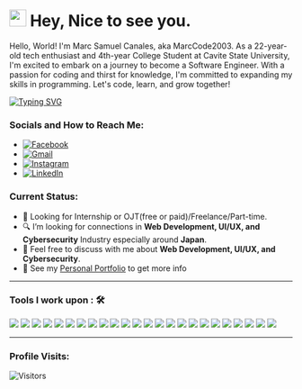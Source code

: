 
<h1><img src="https://emojis.slackmojis.com/emojis/images/1531849430/4246/blob-sunglasses.gif?1531849430" width="30"/> Hey, Nice to see you.</h1>

Hello, World! I'm Marc Samuel Canales, aka MarcCode2003. As a 22-year-old tech enthusiast and 4th-year College Student at Cavite State University, I'm excited to embark on a journey to become a Software Engineer. With a passion for coding and thirst for knowledge, I'm committed to expanding my skills in programming. Let's code, learn, and grow together!

[![Typing SVG](https://readme-typing-svg.herokuapp.com?color=%2349F707&lines=I'm+Marc+Samuel+Canales,+22+yo.;Front-end+Web+Developer;Back-end+Web+Developer;UI/UX+Designer+Beginner;Penetration+Tester;Quality+Assurance+Beginner)](https://git.io/typing-svg)

### Socials and How to Reach Me:
- [![Facebook](https://img.shields.io/badge/Facebook-Marc%20Samuel%20Canales-1877F2?style=for-the-badge&logo=facebook&logoColor=white)](https://www.facebook.com/maaku0223)
- [![Gmail](https://img.shields.io/badge/Gmail-marcsamuelcanales.26%40gmail.com-%23EA4335.svg?style=for-the-badge&logo=Gmail&logoColor=white)](mailto:marcsamuelcanales.26@gmail.com)
- [![Instagram](https://img.shields.io/badge/Instagram-maaku0223-E4405F?style=for-the-badge&logo=instagram&logoColor=white)](https://www.instagram.com/maaku0223/)
- [![LinkedIn](https://img.shields.io/badge/LinkedIn-Marc%20Samuel%20Canales-0077B5?style=for-the-badge&logo=linkedin&logoColor=white)](https://www.linkedin.com/in/marc-samuel-canales-b87944317/)

### Current Status:

- 💼 Looking for Internship or OJT(free or paid)/Freelance/Part-time.
- 🔍 I’m looking for connections in <strong>Web Development, UI/UX, and Cybersecurity</strong> Industry especially around <strong>Japan</strong>.
- 💬 Feel free to discuss with me about <strong>Web Development, UI/UX, and Cybersecurity</strong>.
- 👀 See my [Personal Portfolio](https://MarcCode2003.github.io/portfolio/) to get more info

-----

### Tools I work upon : 🛠

<img src="https://img.shields.io/badge/html5-%23E34F26.svg?style=for-the-badge&logo=html5&logoColor=white"> <img src="https://img.shields.io/badge/css3%20-%2314354C.svg?&style=for-the-badge&logo=css3&logoColor=white"> <img src="https://img.shields.io/badge/Tailwind_CSS-white.svg?style=for-the-badge&logo=tailwind-css&logoColor=38B2AC"> <img src="https://img.shields.io/badge/Java-%23ED8B00.svg?style=for-the-badge&logo=java&logoColor=white"> <img src="https://img.shields.io/badge/Python-%233776AB.svg?style=for-the-badge&logo=python&logoColor=white"> <img src="https://img.shields.io/badge/javascript%20-%23323330.svg?&style=for-the-badge&logo=javascript&logoColor=%23F7DF1E"> <img src="https://img.shields.io/badge/PHP%20-%23777BB4.svg?&style=for-the-badge&logo=php&logoColor=white"> <img src="https://img.shields.io/badge/git%20-%23F05032.svg?&style=for-the-badge&logo=git&logoColor=white"/> <img src="http://img.shields.io/badge/-VS%20Code-000000?style=for-the-badge&logo=Visual-studio-code&logoColor=blue"> <img src="https://img.shields.io/badge/bootstrap-%23563D7C.svg?style=for-the-badge&logo=bootstrap&logoColor=white"> <img src="https://img.shields.io/badge/Canva-%2300C4CC.svg?style=for-the-badge&logo=Canva&logoColor=white"> <img src="https://img.shields.io/badge/figma-%23F24E1E.svg?style=for-the-badge&logo=figma&logoColor=white"> <img src="https://img.shields.io/badge/Eclipse-FE7A16.svg?style=for-the-badge&logo=Eclipse&logoColor=white"> <img src="https://img.shields.io/badge/MySQL-%2300f.svg?style=for-the-badge&logo=mysql&logoColor=white"> <img src="https://img.shields.io/badge/Apache%20NetBeans-1B6AC6.svg?style=for-the-badge&logo=Apache-NetBeans-IDE&logoColor=white"> <img src="https://img.shields.io/badge/PyCharm-000000.svg?style=for-the-badge&logo=PyCharm&logoColor=white"> <img src="https://img.shields.io/badge/Godot-478CBF.svg?style=for-the-badge&logo=Godot-Engine&logoColor=white"> <img src="https://img.shields.io/badge/WordPress-21759B.svg?style=for-the-badge&logo=WordPress&logoColor=white"> <img src="https://img.shields.io/badge/Microsoft%20Word-2B579A.svg?style=for-the-badge&logo=Microsoft-Word&logoColor=white"> <img src="https://img.shields.io/badge/Microsoft%20Excel-217346.svg?style=for-the-badge&logo=Microsoft-Excel&logoColor=white"> <img src="https://img.shields.io/badge/Microsoft%20PowerPoint-B7472A.svg?style=for-the-badge&logo=Microsoft-PowerPoint&logoColor=white"> <img src="https://img.shields.io/badge/Photoshop-31A8FF.svg?style=for-the-badge&logo=Adobe-Photoshop&logoColor=white"> <img src="https://img.shields.io/badge/Photopea-18A497.svg?style=for-the-badge&logo=Photopea&logoColor=white"> <img src="https://img.shields.io/badge/CapCut-000000.svg?style=for-the-badge&logo=CapCut&logoColor=white">




-----

### Profile Visits:

<img src="https://visitor-badge.laobi.icu/badge?page_id=MarcCode2003.MarcCode2003" alt="Visitors"/>


